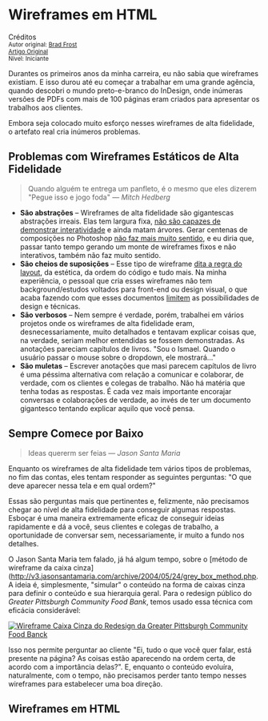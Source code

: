 Wireframes em HTML
==============================================
Créditos<br/>
<small>Autor original: [Brad Frost](http://bradfrostweb.com/)<br/>[Artigo Original](http://bradfrostweb.com/blog/post/html-wireframes/)<br/>Nível: Iniciante</small>

Durantes os primeiros anos da minha carreira, eu não sabia que wireframes existiam. E isso durou até eu começar a trabalhar em uma grande agência, quando descobri o mundo preto-e-branco do InDesign, onde inúmeras versões de PDFs com mais de 100 páginas eram criados para apresentar os trabalhos aos clientes.

Embora seja colocado muito esforço nesses wireframes de alta fidelidade, o artefato real cria inúmeros problemas.

## Problemas com Wireframes Estáticos de Alta Fidelidade
> Quando alguém te entrega um panfleto, é o mesmo que eles dizerem "Pegue isso e jogo foda" &mdash; *Mitch Hedberg*

- **São abstrações** &ndash; Wireframes de alta fidelidade são gigantescas abstrações irreais. Elas tem largura fixa, [não são capazes de demonstrar interatividade](http://www.cennydd.co.uk/2012/why-i-dont-wireframe-much) e ainda matam árvores. Gerar centenas de composições no Photoshop [não faz mais muito sentido](http://bradfrostweb.com/blog/post/the-post-psd-era/), e eu diria que, passar tanto tempo gerando um monte de wireframes fixos e não interativos, também não faz muito sentido.
- **São cheios de suposições** &ndash; Esse tipo de wireframe [dita a regra do layout](http://www.eleganthack.com/words-on-wireframes/), da estética, da ordem do código e tudo mais. Na minha experiência, o pessoal que cria esses wireframes não tem background/estudos voltados para front-end ou design visual, o que acaba fazendo com que esses documentos [limitem](http://www.eleganthack.com/whats-wrong-with-wireframes/) as possibilidades de design e técnicas.
- **São verbosos** &ndash; Nem sempre é verdade, porém, trabalhei em vários projetos onde os wireframes de alta fidelidade eram, desnecessariamente, muito detalhados e tentavam explicar coisas que, na verdade, seriam melhor entendidas se fossem demonstradas. As anotações pareciam capítulos de livros. "Sou o Ismael. Quando o usuário passar o mouse sobre o dropdown, ele mostrará..."
- **São muletas** &ndash; Escrever anotações que masi parecem capítulos de livro é uma péssima alternativa com relação a comunicar e colaborar, de verdade, com os clientes e colegas de trabalho. Não há matéria que tenha todas as respostas. É cada vez mais importante encorajar conversas e colaborações de verdade, ao invés de ter um documento gigantesco tentando explicar aquilo que você pensa.

## Sempre Comece por Baixo
> Ideas quererm ser feias &mdash; *Jason Santa Maria*

Enquanto os wireframes de alta fidelidade tem vários tipos de problemas, no fim das contas, eles tentam responder as seguintes perguntas: "O que deve aparecer nessa tela e em qual ordem?"

Essas são perguntas mais que pertinentes e, felizmente, não precisamos chegar ao nível de alta fidelidade para conseguir algumas respostas. Esboçar é uma maneira extremamente eficaz de conseguir ideias rapidamente e dá a você, seus clientes e colegas de trabalho, a oportunidade de conversar sem, necessariamente, ir muito a fundo nos detalhes.

O Jason Santa Maria tem falado, já há algum tempo, sobre o [método de wireframe da caixa cinza](http://v3.jasonsantamaria.com/archive/2004/05/24/grey_box_method.php. A ideia é, simplesmente, "simular" o conteúdo na forma de caixas cinza para definir o conteúdo e sua hierarquia geral. Para o redesign público do *Greater Pittsburgh Community Food Bank*, temos usado essa técnica com eficácia considerável:

[![Wireframe Caixa Cinza do Redesign da Greater Pittsburgh Community Food Banck](http://bradfrostweb.com/wp-content/uploads/2014/05/wireframes-food-bank-1.png "Wireframe Caixa Cinza do Redesign da Greater Pittsburgh Community Food Banck")](http://foodbank.bradfrostweb.com/patternlab/v1/?p=templates-program-detail)

Isso nos permite perguntar ao cliente "Ei, tudo o que você quer falar, está presente na página? As coisas estão aparecendo na ordem certa, de acordo com a importância delas?". E, enquanto o conteúdo evoluíra, naturalmente, com o tempo, não precisamos perder tanto tempo nesses wireframes para estabelecer uma boa direção.

## Wireframes em HTML